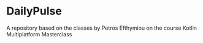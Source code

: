 # DailyPulse
A repository based on the classes by Petros Efthymiou on the course Kotlin Multiplatform Masterclass
